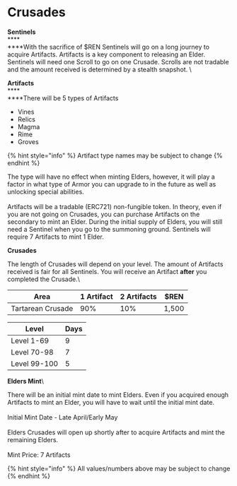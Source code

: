 # Crusades

**Sentinels**\
****\
****With the sacrifice of $REN Sentinels will go on a long journey to acquire Artifacts.  Artifacts is a key component to releasing an Elder. Sentinels will need one Scroll to go on one Crusade.  Scrolls are not tradable and the amount received is determined by a stealth snapshot. \


**Artifacts** \
****\
****There will be 5 types of Artifacts

* Vines
* Relics
* Magma
* Rime
* Groves

{% hint style="info" %}
Artifact type names may be subject to change
{% endhint %}

The type will have no effect when minting Elders, however, it will play a factor in what type of Armor you can upgrade to in the future as well as unlocking special abilities.\
\
Artifacts will be a tradable (ERC721) non-fungible token. In theory, even if you are not going on Crusades, you can purchase Artifacts on the secondary to mint an Elder.  During the initial supply of Elders, you will still need a Sentinel when you go to the summoning ground.  Sentinels will require 7 Artifacts to mint 1 Elder.&#x20;

**Crusades**

The length of Crusades will depend on your level.  The amount of Artifacts received is fair for all Sentinels.  You will receive an Artifact **after** you completed the Crusade.\


| Area              | 1 Artifact | 2 Artifacts | $REN  |
| ----------------- | ---------- | ----------- | ----- |
| Tartarean Crusade | 90%        | 10%         | 1,500 |

| Level        | Days |
| ------------ | ---- |
| Level 1-69   | 9    |
| Level 70-98  | 7    |
| Level 99-100 | 5    |

**Elders Mint**\


There will be an initial mint date to mint Elders.  Even if you acquired enough Artifacts to mint an Elder, you will have to wait until the initial mint date.\
\
Initial Mint Date - Late April/Early May\
\
Elders Crusades will open up shortly after to acquire Artifacts and mint the remaining Elders.\
\
Mint Price: 7 Artifacts

{% hint style="info" %}
All values/numbers above may be subject to change
{% endhint %}
